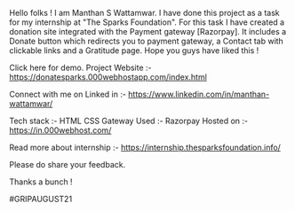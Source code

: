 Hello folks !
I am Manthan S Wattamwar. I have done this project as a task for my internship at "The Sparks Foundation". For this task I have created a donation site integrated with the Payment gateway [Razorpay]. It includes a Donate button which redirects you to payment gateway, a Contact tab with clickable links and a Gratitude page. Hope you guys have liked this !

Click here for demo.
Project Website :- https://donatesparks.000webhostapp.com/index.html

Connect with me on Linked in :- https://www.linkedin.com/in/manthan-wattamwar/

Tech stack :-
                       HTML
                       CSS
Gateway Used :-
                       Razorpay
Hosted on :-
                       https://in.000webhost.com/

Read more about internship :- https://internship.thesparksfoundation.info/


Please do share your feedback.

Thanks a bunch !

#GRIPAUGUST21
